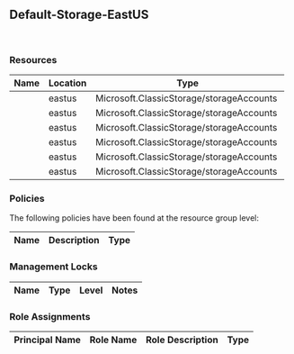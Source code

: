 
## Default-Storage-EastUS 
 
### Resources


| Name | Location | Type |
| --- | --- | --- |
|   | eastus  | Microsoft.ClassicStorage/storageAccounts  |
|   | eastus  | Microsoft.ClassicStorage/storageAccounts  |
|   | eastus  | Microsoft.ClassicStorage/storageAccounts  |
|   | eastus  | Microsoft.ClassicStorage/storageAccounts  |
|   | eastus  | Microsoft.ClassicStorage/storageAccounts  |
|   | eastus  | Microsoft.ClassicStorage/storageAccounts  |

### Policies
The following policies have been found at the resource group level: 

| Name | Description | Type |
| --- | --- | --- |

### Management Locks


| Name | Type | Level | Notes |
| --- | --- | --- | --- |

### Role Assignments


| Principal Name | Role Name | Role Description | Type |
| --- | --- | --- | --- |
